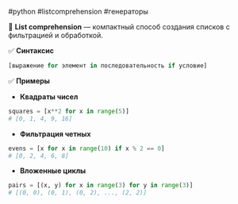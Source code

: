 #python #listcomprehension #генераторы

🔹 **List comprehension** — компактный способ создания списков с фильтрацией и обработкой.

✅ **Синтаксис**

```python
[выражение for элемент in последовательность if условие]
```

✅ **Примеры**

- **Квадраты чисел**

```python
squares = [x**2 for x in range(5)]  
# [0, 1, 4, 9, 16]
```

- **Фильтрация четных**

```python
evens = [x for x in range(10) if x % 2 == 0]  
# [0, 2, 4, 6, 8]
```

- **Вложенные циклы**

```python
pairs = [(x, y) for x in range(3) for y in range(3)]  
# [(0, 0), (0, 1), (0, 2), ..., (2, 2)]
```